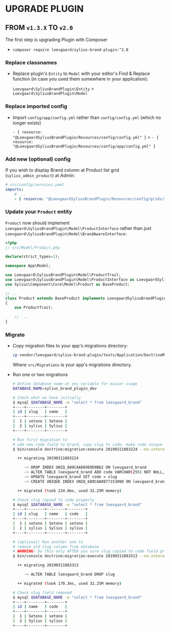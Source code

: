 # UPGRADE PLUGIN 

## FROM `v1.3.X` TO `v2.0`

The first step is upgrading Plugin with Composer

- `composer require loevgaard/sylius-brand-plugin:^2.0`

### Replace classnames

- Replace plugin's `Entity` to `Model` with your editor's
  Find & Replace function 
  (in case you used them somewhere in your application):
  
  `Loevgaard\SyliusBrandPlugin\Entity` > `Loevgaard\SyliusBrandPlugin\Model`

### Replace imported config

- Import `config/app/config.yml` rather than `config/config.yml` (which no longer exists)

  `- { resource: "@LoevgaardSyliusBrandPlugin/Resources/config/config.yml" }` > `- { resource: "@LoevgaardSyliusBrandPlugin/Resources/config/app/config.yml" }`

### Add new (optional) config 

If you wish to display Brand column at Product list grid (`sylius_admin_product`) at Admin:

```yaml
# src/config/services.yaml
imports:
    # ...
    - { resource: "@LoevgaardSyliusBrandPlugin/Resources/config/grids/sylius_admin_product.yml" }
``` 

### Update your `Product` entity

`Product` now should implement `Loevgaard\SyliusBrandPlugin\Model\ProductInterface`
rather than just `Loevgaard\SyliusBrandPlugin\Model\BrandAwareInterface`:

```php
<?php
// src/Model/Product.php

declare(strict_types=1);

namespace App\Model;

use Loevgaard\SyliusBrandPlugin\Model\ProductTrait;
use Loevgaard\SyliusBrandPlugin\Model\ProductInterface as LoevgaardSyliusBrandPluginProductInterface;
use Sylius\Component\Core\Model\Product as BaseProduct;

// ...
class Product extends BaseProduct implements LoevgaardSyliusBrandPluginProductInterface
{
    use ProductTrait;
    
    // ...
}
```

### Migrate

- Copy migration files to your app's migrations directory:

  ```bash
  cp vendor/loevgaard/sylius-brand-plugin/tests/Application/DoctrineMigrations/*.php src/Migrations/
  ``` 
  
  Where `src/Migrations` is your app's migrations directory.

- Run one or two migrations

    ```bash
    # Define database name at env variable for easier usage
    DATABASE_NAME=sylius_brand_plugin_dev
    
    # Check what we have initially
    $ mysql $DATABASE_NAME -e "select * from loevgaard_brand"
    +----+--------+--------+
    | id | slug   | name   |
    +----+--------+--------+
    |  1 | setono | Setono |
    |  2 | sylius | Sylius |
    +----+--------+--------+
    
    # Run first migration to 
    # add new code field to brand, copy slug to code, make code unique
    $ bin/console doctrine:migration:execute 20190311083224 --no-interaction
    
      ++ migrating 20190311083224
    
         -> DROP INDEX UNIQ_680CAA08989D9B62 ON loevgaard_brand
         -> ALTER TABLE loevgaard_brand ADD code VARCHAR(255) NOT NULL, CHANGE name name VARCHAR(255) NOT NULL
         -> UPDATE loevgaard_brand SET code = slug
         -> CREATE UNIQUE INDEX UNIQ_680CAA0877153098 ON loevgaard_brand (code)
    
      ++ migrated (took 224.8ms, used 32.25M memory)
    
    # Check slug copied to code properly
    $ mysql $DATABASE_NAME -e "select * from loevgaard_brand"
    +----+--------+--------+--------+
    | id | slug   | name   | code   |
    +----+--------+--------+--------+
    |  1 | setono | Setono | setono |
    |  2 | sylius | Sylius | sylius |
    +----+--------+--------+--------+
    
    # (optional) Run another one to
    # remove old slug column from database
    # WARNING! Do this only AFTER you sure slug copied to code field properly
    $ bin/console doctrine:migration:execute 20190311083313 --no-interaction
    
      ++ migrating 20190311083313
    
         -> ALTER TABLE loevgaard_brand DROP slug
    
      ++ migrated (took 170.3ms, used 32.25M memory)
    
    # Check slug field removed
    $ mysql $DATABASE_NAME -e "select * from loevgaard_brand"
    +----+--------+--------+
    | id | name   | code   |
    +----+--------+--------+
    |  1 | Setono | setono |
    |  2 | Sylius | sylius |
    +----+--------+--------+
    ```
